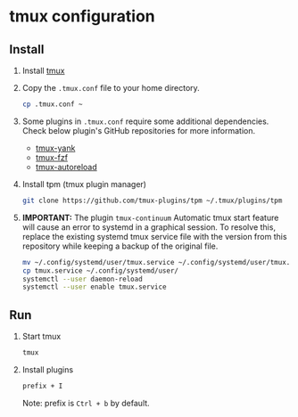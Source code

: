 # tmux configuration

## Install

1. Install [tmux](https://github.com/tmux/tmux/wiki/Installing)

2. Copy the `.tmux.conf` file to your home directory.

    ```sh
    cp .tmux.conf ~
    ```

3. Some plugins in `.tmux.conf` require some additional dependencies. Check below plugin's GitHub repositories for more information.
   - [tmux-yank](https://github.com/tmux-plugins/tmux-yank)
   - [tmux-fzf](https://github.com/sainnhe/tmux-fzf)
   - [tmux-autoreload](https://github.com/b0o/tmux-autoreload)

4. Install tpm (tmux plugin manager)

    ```sh
    git clone https://github.com/tmux-plugins/tpm ~/.tmux/plugins/tpm
    ```

5. **IMPORTANT:** The plugin `tmux-continuum` Automatic tmux start feature will cause an error to systemd in a graphical session. To resolve this, replace the existing systemd tmux service file with the version from this repository while keeping a backup of the original file.

   ```sh
   mv ~/.config/systemd/user/tmux.service ~/.config/systemd/user/tmux.service.backup
   cp tmux.service ~/.config/systemd/user/
   systemctl --user daemon-reload
   systemctl --user enable tmux.service
   ```

## Run

1. Start tmux

    ```sh
    tmux
    ```

2. Install plugins

    ```sh
    prefix + I
    ```
    Note: prefix is `Ctrl + b` by default.
